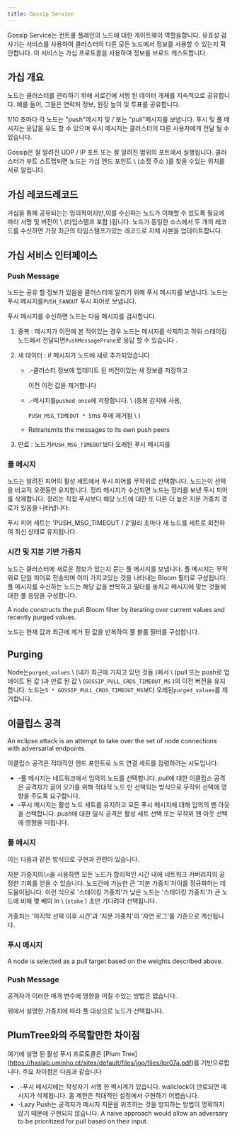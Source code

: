 ```yaml
---
title: Gossip Service
---
```


Gossip Service는 컨트롤 플레인의 노드에 대한 게이트웨이 역할을합니다. 유효성 검사기는 서비스를 사용하여 클러스터의 다른 모든 노드에서 정보를 사용할 수 있는지 확인합니다. 이 서비스는 가십 프로토콜을 사용하여 정보를 브로드 캐스트합니다.

## 가십 개요

노드는 클러스터를 관리하기 위해 서로간에 서명 된 데이터 개체를 지속적으로 공유합니다. 예를 들어, 그들은 연락처 정보, 원장 높이 및 투표를 공유합니다.

1/10 초마다 각 노드는 "push"메시지 및 / 또는 "pull"메시지를 보냅니다. 푸시 및 풀 메시지는 응답을 유도 할 수 있으며 푸시 메시지는 클러스터의 다른 사용자에게 전달 될 수 있습니다.

Gossip은 잘 알려진 UDP / IP 포트 또는 잘 알려진 범위의 포트에서 실행됩니다. 클러스터가 부트 스트랩되면 노드는 가십 엔드 포인트 \ (소켓 주소 \)를 찾을 수있는 위치를 서로 알립니다.

## 가십 레코드레코드

가십을 통해 공유되는는 임의적이지만,이를 수신하는 노드가 이해할 수 있도록 필요에 따라 서명 및 버전이 \ (타임스탬프 포함 \)됩니다. 노드가 동일한 소스에서 두 개의 레코드를 수신하면 가장 최근의 타임스탬프가있는 레코드로 자체 사본을 업데이트합니다.

## 가십 서비스 인터페이스

### Push Message

노드는 공유 할 정보가 있음을 클러스터에 알리기 위해 푸시 메시지를 보냅니다. 노드는 푸시 메시지를`PUSH_FANOUT` 푸시 피어로 보냅니다.

푸시 메시지를 수신하면 노드는 다음 메시지를 검사합니다.

1. 중복 : 메시지가 이전에 본 적이있는 경우 노드는 메시지를 삭제하고 하위 스테이킹 노드에서 전달되면`PushMessagePrune`로 응답 할 수 있습니다 .
2. 새 데이터 : if 메시지가 노드에 새로 추가되었습니다

   - .-클러스터 정보에 업데이트 된 버전이있는 새 정보를 저장하고

     이전 이전 값을 제거합니다

   - .-메시지를`pushed_once`에 저장합니다. \ (중복 감지에 사용,

     `PUSH_MSG_TIMEOUT * 5`ms 후에 제거됨 \ )

   - Retransmits the messages to its own push peers

3. 만료 : 노드가`PUSH_MSG_TIMEOUT`보다 오래된 푸시 메시지를

### 풀 메시지

노드는 알려진 피어의 활성 세트에서 푸시 피어를 무작위로 선택합니다. 노드는이 선택을 비교적 오랫동안 유지합니다. 정리 메시지가 수신되면 노드는 정리를 보낸 푸시 피어를 삭제합니다. 정리는 직접 푸시보다 해당 노드에 대한 또 다른 더 높은 지분 가중치 경로가 있음을 나타냅니다.

푸시 피어 세트는 'PUSH_MSG_TIMEOUT / 2'밀리 초마다 새 노드를 세트로 회전하여 최신 상태로 유지됩니다.

### 시간 및 지분 기반 가중치

노드는 클러스터에 새로운 정보가 있는지 묻는 풀 메시지를 보냅니다. 풀 메시지는 무작위로 단일 피어로 전송되며 이미 가지고있는 것을 나타내는 Bloom 필터로 구성됩니다. 풀 메시지를 수신하는 노드는 해당 값을 반복하고 필터를 놓치고 메시지에 맞는 것들에 대한 풀 응답을 구성합니다.

A node constructs the pull Bloom filter by iterating over current values and recently purged values.

노드는 현재 값과 최근에 제거 된 값을 반복하여 풀 블룸 필터를 구성합니다.

## Purging

Node는`purged_values` \ (내가 최근에 가지고 있던 것들 \)에서 \ (pull 또는 push로 업데이트 된 값 \)과 만료 된 값 \ (`GOSSIP_PULL_CRDS_TIMEOUT_MS` \)의 이전 버전을 유지합니다. 노드는`5 * GOSSIP_PULL_CRDS_TIMEOUT_MS`보다 오래된`purged_values`를 제거합니다.

## 이클립스 공격

An eclipse attack is an attempt to take over the set of node connections with adversarial endpoints.

이클립스 공격은 적대적인 엔드 포인트로 노드 연결 세트를 점령하려는 시도입니다.

- -풀 메시지는 네트워크에서 임의의 노드를 선택합니다. *pull*에 대한 이클립스 공격은 공격자가 끌어 오기를 위해 적대적 노드 만 선택되는 방식으로 무작위 선택에 영향을 주도록 요구합니다.
- -푸시 메시지는 활성 노드 세트를 유지하고 모든 푸시 메시지에 대해 임의의 팬 아웃을 선택합니다. *push*에 대한 일식 공격은 활성 세트 선택 또는 무작위 팬 아웃 선택에 영향을 미칩니다.

### 풀 메시지

이는 다음과 같은 방식으로 구현과 관련이 있습니다.

지분 가중치의`ln`을 사용하면 모든 노드가 합리적인 시간 내에 네트워크 커버리지의 공정한 기회를 얻을 수 있습니다. 노드간에 가능한 큰 '지분 가중치'차이를 정규화하는 데 도움이됩니다. 이런 식으로 '스테이킹 가중치'가 낮은 노드는 '스테이킹 가중치'가 큰 노드에 비해 몇 배의 ln \ (`stake` \) 초만 기다려야 선택됩니다.

가중치는 '마지막 선택 이후 시간'과 '지분 가중치'의 '자연 로그'를 기준으로 계산됩니다.

### 푸시 메시지

A node is selected as a pull target based on the weights described above.

### Push Message

공격자가 이러한 매개 변수에 영향을 미칠 수있는 방법은 없습니다.

위에서 설명한 가중치에 따라 풀 대상으로 노드가 선택됩니다.

## PlumTree와의 주목할만한 차이점

여기에 설명 된 활성 푸시 프로토콜은 \[Plum Tree\] (https://haslab.uminho.pt/sites/default/files/jop/files/lpr07a.pdf)를 기반으로합니다. 주요 차이점은 다음과 같습니다

- .-푸시 메시지에는 작성자가 서명 한 벽시계가 있습니다. wallclock이 만료되면 메시지가 삭제됩니다. 홉 제한은 적대적인 설정에서 구현하기 어렵습니다.
- -Lazy Push는 공격자가 메시지 지문을 위조하는 것을 방지하는 방법이 명확하지 않기 때문에 구현되지 않습니다. A naive approach would allow an adversary to be prioritized for pull based on their input.
